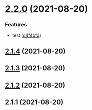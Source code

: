 # [2.2.0](https://github.com/BanJoeH/PANTRI/compare/2.1.4...2.2.0) (2021-08-20)


### Features

* test ([d4f4bfd](https://github.com/BanJoeH/PANTRI/commit/d4f4bfd5fbe9c6b084591fb32892e9091d4b2ec8))



## [2.1.4](https://github.com/BanJoeH/PANTRI/compare/2.1.3...2.1.4) (2021-08-20)



## [2.1.3](https://github.com/BanJoeH/PANTRI/compare/2.1.2...2.1.3) (2021-08-20)



## [2.1.2](https://github.com/BanJoeH/PANTRI/compare/2.1.1...2.1.2) (2021-08-20)



## 2.1.1 (2021-08-20)



